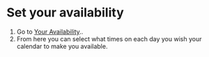 # Set your availability

1. Go to [Your Availability](https://app.cal.com/availability)..
2. From here you can select what times on each day you wish your calendar to make you available.
